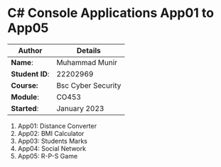 # C# Console Applications App01 to App05
| Author | Details |
| ---- | ---- |
**Name**: | Muhammad Munir |
**Student ID**: | 22202969 |
**Course:** | Bsc Cyber Security |
**Module**: | CO453     |
**Started**: | January 2023 |    

1. App01: Distance Converter
2. App02: BMI Calculator
3. App03: Students Marks
4. App04: Social Network
5. App05: R-P-S Game

